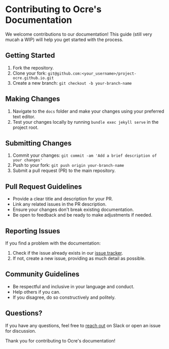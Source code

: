 # Contributing to Ocre's Documentation

We welcome contributions to our documentation! This guide (still very mucah a WIP) will help you get started with the process.

## Getting Started

1. Fork the repository.
2. Clone your fork: `git@github.com:<your_username>/project-ocre.github.io.git`
3. Create a new branch: `git checkout -b your-branch-name`

## Making Changes

1. Navigate to the `docs` folder and make your changes using your preferred text editor.
2. Test your changes locally by running `bundle exec jekyll serve` in the project root.

## Submitting Changes

1. Commit your changes: `git commit -am 'Add a brief description of your changes'`
2. Push to your fork: `git push origin your-branch-name`
3. Submit a pull request (PR) to the main repository.

## Pull Request Guidelines

- Provide a clear title and description for your PR.
- Link any related issues in the PR description.
- Ensure your changes don't break existing documentation.
- Be open to feedback and be ready to make adjustments if needed.

## Reporting Issues

If you find a problem with the documentation:

1. Check if the issue already exists in our [issue tracker](https://github.com/project-ocre/project-ocre.github.io/issues).
2. If not, create a new issue, providing as much detail as possible.

## Community Guidelines

- Be respectful and inclusive in your language and conduct.
- Help others if you can.
- If you disagree, do so constructively and politely.

## Questions?

If you have any questions, feel free to [reach out](https://lfedge.slack.com/archives/C07F190CC3X) on Slack or open an issue for discussion.

Thank you for contributing to Ocre's documentation!

